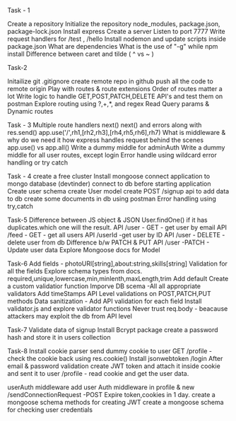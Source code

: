 Task - 1

Create a repository
Initialize the repository
node_modules, package.json, package-lock.json
Install express
Create a server
Listen to port 7777
Write request handlers for /test , /hello
Install nodemon and update scripts inside package.json
What are dependencies
What is the use of "-g" while npm install
Difference between caret and tilde ( ^ vs ~ )

Task-2

Initailize git 
.gitignore
create remote repo in github
push all the code to remote origin
Play with routes & route extensions
Order of routes matter a lot
Write logic to handle GET,POST,PATCH,DELETE API's and test them on postman
Explore routing using ?,+,*, and regex
Read Query params & Dynamic routes

Task - 3
Multiple route handlers
next()
next() and errors along with res.send()
app.use('/',rh1,[rh2,rh3],[rh4,rh5,rh6],rh7) 
What is middleware & why do we need it
how express handles request behind the scenes
app.use() vs app.all()
Write a dummy middle for adminAuth
Write a dummy middle for all user routes, except login
Error handle using wildcard error handling or try catch

Task - 4
create a free cluster
Install mongoose
connect application to mongo database (devtinder)
connect to db before starting application
Create user schema
create User model
create POST /signup api to add data to db
create some documents in db using postman 
Error handling using try,catch 

Task-5
Difference between JS object & JSON
User.findOne() if it has duplicates.which one will the result.
API /user - GET - get user by email
API /feed - GET - get all users
API /userId -get user by ID
API /user - DELETE - delete user from db
Difference b/w PATCH & PUT
API /user -PATCH - Update user data
Explore Mongoose docs for Model

Task-6
Add fields - photoURl[string],about:string,skills[string]
Validation for all the fields
Explore schema types from docs.
required,unique,lowercase,min,minlenth,maxLength,trim
Add default
Create a custom validatior function
Imporve DB scema -All all appropriate validators
Add timeStamps
API Level validations on POST,PATCH,PUT methods
Data sanitization - Add API validation for each field
Install validator.js and explore validator functions
Never trust req.body - beacause attackers may exploit the db from API level

Task-7
Validate data of signup
Install Bcrypt package
create a password hash and store it in users collection

Task-8
Install cookie parser
send dummy cookie to user
GET /profile - check the cookie back using res.cookie()
Install jsonwebtoken
/login After email & password validation create JWT token and attach it inside cookie and sent it to user
/profile - read cookie and  get the user data.

userAuth middleware
add user Auth middleware in profile & new /sendConnectionRequest -POST
Expire token,cookies in 1 day.
create a mongoose schema methods for creating JWT
create a mongoose schema for checking user credentials